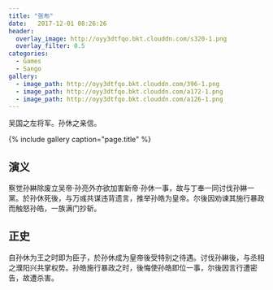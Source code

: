```yaml
---
title: "张布"
date:   2017-12-01 08:26:26
header:
  overlay_image: http://oyy3dtfqo.bkt.clouddn.com/s320-1.png
  overlay_filter: 0.5
categories:
  - Games
  - Sango
gallery:
  - image_path: http://oyy3dtfqo.bkt.clouddn.com/396-1.png
  - image_path: http://oyy3dtfqo.bkt.clouddn.com/a172-1.png
  - image_path: http://oyy3dtfqo.bkt.clouddn.com/a126-1.png
---
```


吴国之左将军。孙休之亲信。

{% include gallery caption="page.title" %}

## 演义

察觉孙綝除废立吴帝·孙亮外亦欲加害新帝·孙休一事，故与丁奉一同讨伐孙綝一黨。於孙休死後，与万彧共谋违背遗言，推举孙皓为皇帝。尔後因劝谏其施行暴政而触怒孙皓，一族满门抄斩。

## 正史

自孙休为王之时即为臣子，於孙休成为皇帝後受特别之待遇。讨伐孙綝後，与丞相之濮阳兴共掌权势。孙皓施行暴政之时，後悔使孙皓即位一事，尔後因言行遭密告，故遭杀害。